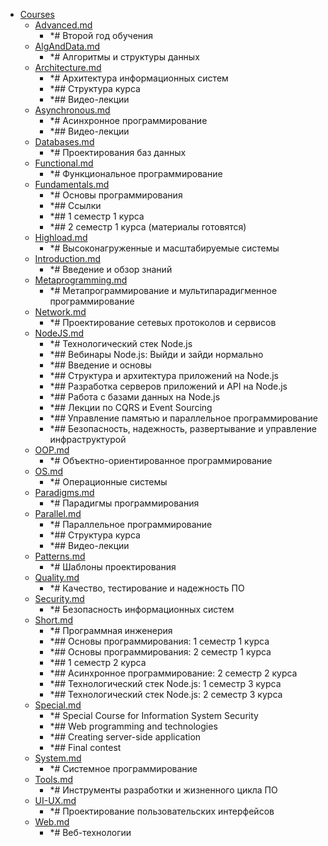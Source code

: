 - <a href = "E:\Node_projects\Node_Way\NBase\_Md\_Index\__Closer\_HPW\_Repos_HowProgrammingWorks_17_05_2020\Index-master\Courses\cat.Courses\dir.Courses.md">Courses</a>
    - <a href = "E:\Node_projects\Node_Way\NBase\_Md\_Index\__Closer\_HPW\_Repos_HowProgrammingWorks_17_05_2020\Index-master\Courses\Advanced.md">Advanced.md</a>
        - *# Второй год обучения
    - <a href = "E:\Node_projects\Node_Way\NBase\_Md\_Index\__Closer\_HPW\_Repos_HowProgrammingWorks_17_05_2020\Index-master\Courses\AlgAndData.md">AlgAndData.md</a>
        - *# Алгоритмы и структуры данных
    - <a href = "E:\Node_projects\Node_Way\NBase\_Md\_Index\__Closer\_HPW\_Repos_HowProgrammingWorks_17_05_2020\Index-master\Courses\Architecture.md">Architecture.md</a>
        - *# Архитектура информационных систем
        - *## Структура курса
        - *## Видео-лекции
    - <a href = "E:\Node_projects\Node_Way\NBase\_Md\_Index\__Closer\_HPW\_Repos_HowProgrammingWorks_17_05_2020\Index-master\Courses\Asynchronous.md">Asynchronous.md</a>
        - *# Асинхронное программирование
        - *## Видео-лекции
    - <a href = "E:\Node_projects\Node_Way\NBase\_Md\_Index\__Closer\_HPW\_Repos_HowProgrammingWorks_17_05_2020\Index-master\Courses\Databases.md">Databases.md</a>
        - *# Проектирования баз данных
    - <a href = "E:\Node_projects\Node_Way\NBase\_Md\_Index\__Closer\_HPW\_Repos_HowProgrammingWorks_17_05_2020\Index-master\Courses\Functional.md">Functional.md</a>
        - *# Функциональное программирование
    - <a href = "E:\Node_projects\Node_Way\NBase\_Md\_Index\__Closer\_HPW\_Repos_HowProgrammingWorks_17_05_2020\Index-master\Courses\Fundamentals.md">Fundamentals.md</a>
        - *# Основы программирования
        - *## Ссылки
        - *## 1 семестр 1 курса
        - *## 2 семестр 1 курса (материалы готовятся)
    - <a href = "E:\Node_projects\Node_Way\NBase\_Md\_Index\__Closer\_HPW\_Repos_HowProgrammingWorks_17_05_2020\Index-master\Courses\Highload.md">Highload.md</a>
        - *# Высоконагруженные и масштабируемые системы
    - <a href = "E:\Node_projects\Node_Way\NBase\_Md\_Index\__Closer\_HPW\_Repos_HowProgrammingWorks_17_05_2020\Index-master\Courses\Introduction.md">Introduction.md</a>
        - *# Введение и обзор знаний
    - <a href = "E:\Node_projects\Node_Way\NBase\_Md\_Index\__Closer\_HPW\_Repos_HowProgrammingWorks_17_05_2020\Index-master\Courses\Metaprogramming.md">Metaprogramming.md</a>
        - *# Метапрограммирование и мультипарадигменное программирование
    - <a href = "E:\Node_projects\Node_Way\NBase\_Md\_Index\__Closer\_HPW\_Repos_HowProgrammingWorks_17_05_2020\Index-master\Courses\Network.md">Network.md</a>
        - *# Проектирование сетевых протоколов и сервисов
    - <a href = "E:\Node_projects\Node_Way\NBase\_Md\_Index\__Closer\_HPW\_Repos_HowProgrammingWorks_17_05_2020\Index-master\Courses\NodeJS.md">NodeJS.md</a>
        - *# Технологический стек Node.js
        - *## Вебинары Node.js: Выйди и зайди нормально
        - *## Введение и основы
        - *## Структура и архитектура приложений на Node.js
        - *## Разработка серверов приложений и API на Node.js
        - *## Работа с базами данных на Node.js
        - *## Лекции по CQRS и Event Sourcing
        - *## Управление памятью и параллельное программирование
        - *## Безопасность, надежность, развертывание и управление инфраструктурой
    - <a href = "E:\Node_projects\Node_Way\NBase\_Md\_Index\__Closer\_HPW\_Repos_HowProgrammingWorks_17_05_2020\Index-master\Courses\OOP.md">OOP.md</a>
        - *# Объектно-ориентированное программирование
    - <a href = "E:\Node_projects\Node_Way\NBase\_Md\_Index\__Closer\_HPW\_Repos_HowProgrammingWorks_17_05_2020\Index-master\Courses\OS.md">OS.md</a>
        - *# Операционные системы
    - <a href = "E:\Node_projects\Node_Way\NBase\_Md\_Index\__Closer\_HPW\_Repos_HowProgrammingWorks_17_05_2020\Index-master\Courses\Paradigms.md">Paradigms.md</a>
        - *# Парадигмы программирования
    - <a href = "E:\Node_projects\Node_Way\NBase\_Md\_Index\__Closer\_HPW\_Repos_HowProgrammingWorks_17_05_2020\Index-master\Courses\Parallel.md">Parallel.md</a>
        - *# Параллельное программирование
        - *## Структура курса
        - *## Видео-лекции
    - <a href = "E:\Node_projects\Node_Way\NBase\_Md\_Index\__Closer\_HPW\_Repos_HowProgrammingWorks_17_05_2020\Index-master\Courses\Patterns.md">Patterns.md</a>
        - *# Шаблоны проектирования
    - <a href = "E:\Node_projects\Node_Way\NBase\_Md\_Index\__Closer\_HPW\_Repos_HowProgrammingWorks_17_05_2020\Index-master\Courses\Quality.md">Quality.md</a>
        - *# Качество, тестирование и надежность ПО
    - <a href = "E:\Node_projects\Node_Way\NBase\_Md\_Index\__Closer\_HPW\_Repos_HowProgrammingWorks_17_05_2020\Index-master\Courses\Security.md">Security.md</a>
        - *# Безопасность информационных систем
    - <a href = "E:\Node_projects\Node_Way\NBase\_Md\_Index\__Closer\_HPW\_Repos_HowProgrammingWorks_17_05_2020\Index-master\Courses\Short.md">Short.md</a>
        - *# Программная инженерия
        - *## Основы программирования: 1 семестр 1 курса
        - *## Основы программирования: 2 семестр 1 курса
        - *## 1 семестр 2 курса
        - *## Асинхронное программирование: 2 семестр 2 курса
        - *## Технологический стек Node.js: 1 семестр 3 курса
        - *## Технологический стек Node.js: 2 семестр 3 курса
    - <a href = "E:\Node_projects\Node_Way\NBase\_Md\_Index\__Closer\_HPW\_Repos_HowProgrammingWorks_17_05_2020\Index-master\Courses\Special.md">Special.md</a>
        - *# Special Course for Information System Security
        - *## Web programming and technologies
        - *## Creating server-side application
        - *## Final contest
    - <a href = "E:\Node_projects\Node_Way\NBase\_Md\_Index\__Closer\_HPW\_Repos_HowProgrammingWorks_17_05_2020\Index-master\Courses\System.md">System.md</a>
        - *# Системное программирование
    - <a href = "E:\Node_projects\Node_Way\NBase\_Md\_Index\__Closer\_HPW\_Repos_HowProgrammingWorks_17_05_2020\Index-master\Courses\Tools.md">Tools.md</a>
        - *# Инструменты разработки и жизненного цикла ПО
    - <a href = "E:\Node_projects\Node_Way\NBase\_Md\_Index\__Closer\_HPW\_Repos_HowProgrammingWorks_17_05_2020\Index-master\Courses\UI-UX.md">UI-UX.md</a>
        - *# Проектирование пользовательских интерфейсов
    - <a href = "E:\Node_projects\Node_Way\NBase\_Md\_Index\__Closer\_HPW\_Repos_HowProgrammingWorks_17_05_2020\Index-master\Courses\Web.md">Web.md</a>
        - *# Веб-технологии
